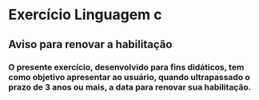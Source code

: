 # Exercício Linguagem c
## Aviso para renovar a habilitação
### O presente exercício, desenvolvido para fins didáticos, tem como objetivo apresentar ao usuário, quando ultrapassado o prazo de 3 anos ou mais, a data para renovar sua habilitação.

